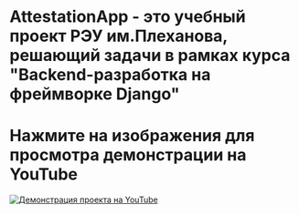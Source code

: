 # AttestationApp - это учебный проект РЭУ им.Плеханова, решающий задачи в рамках курса "Backend-разработка на фреймворке Django"

# Нажмите на изображения для просмотра демонстрации на YouTube

[![Демонстрация проекта на YouTube](https://img.youtube.com/vi/DH1wI1VXWMs/0.jpg)]([https://youtu.be/EPyCQt_z9bw])
